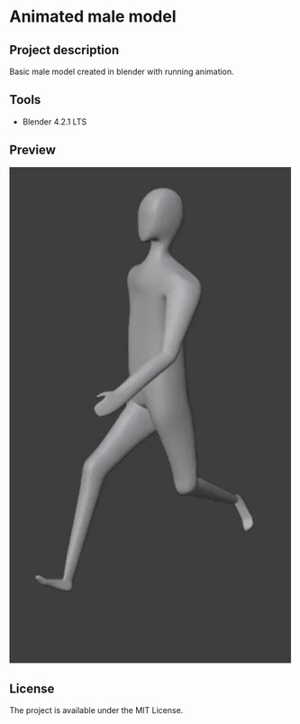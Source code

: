 # Animated male model

## Project description
Basic male model created in blender with running animation.

## Tools
- Blender 4.2.1 LTS

## Preview
<img src="Images/Male_running.gif" alt="Gameplay GIF" width="500"/>

## License
The project is available under the MIT License.
